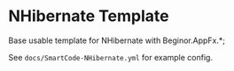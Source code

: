 # NHibernate Template

Base usable template for NHibernate with Beginor.AppFx.*;

See `docs/SmartCode-NHibernate.yml` for example config.
